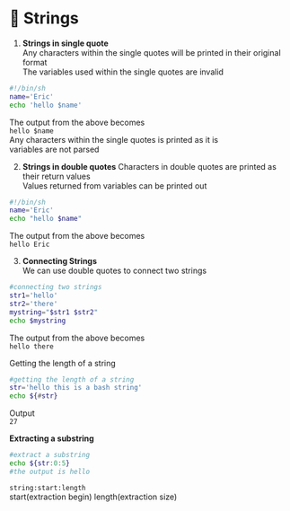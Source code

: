 # :star2: Strings

1. __Strings in single quote__  
Any characters within the single quotes will be printed in their original format  
The variables used within the single quotes are invalid  

```bash
#!/bin/sh
name='Eric'
echo 'hello $name'
```

The output from the above becomes  
`hello $name`  
Any characters within the single quotes is printed as it is  
variables are not parsed  

2. __Strings in double quotes__
Characters in double quotes are printed as their return values  
Values returned from variables can be printed out  

```bash
#!/bin/sh
name='Eric'
echo "hello $name"
```

The output from the above becomes  
`hello Eric`  

3. __Connecting Strings__  
We can use double quotes to connect two strings  

```bash
#connecting two strings
str1='hello'
str2='there'
mystring="$str1 $str2"
echo $mystring
```

The output from the above becomes  
`hello there`  

Getting the length of a string  

```bash
#getting the length of a string
str='hello this is a bash string'
echo ${#str}
```

Output  
`27`  

__Extracting a substring__  

```bash
#extract a substring
echo ${str:0:5}
#the output is hello
```

`string:start:length`  
start(extraction begin) length(extraction size)